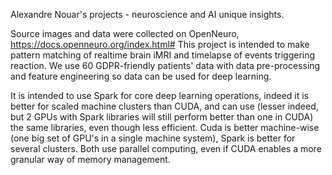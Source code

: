 Alexandre Nouar's projects - neuroscience and AI unique insights.

Source images and data were collected on OpenNeuro, https://docs.openneuro.org/index.html# This project is intended to make pattern matching of realtime brain iMRI and timelapse of events triggering reaction. We use 60 GDPR-friendly patients' data with data pre-processing and feature engineering so data can be used for deep learning.

It is intended to use Spark for core deep learning operations, indeed it is better for scaled machine clusters than CUDA, and can use (lesser indeed, but 2 GPUs with Spark libraries will still perform better than one in CUDA) the same libraries, even though less efficient. Cuda is better machine-wise (one big set of GPU's in a single machine system), Spark is better for several clusters. Both use parallel computing, even if CUDA enables a more granular way of memory management.

